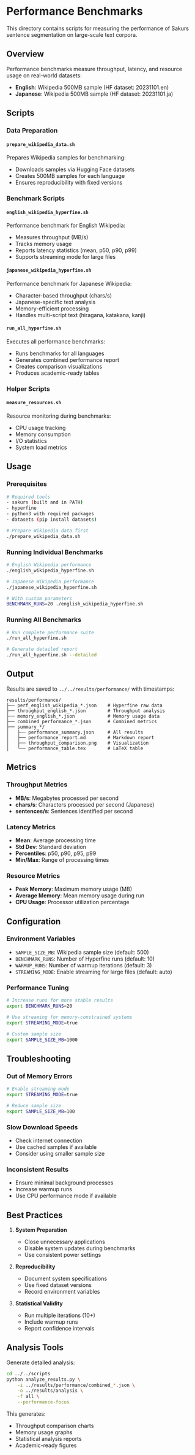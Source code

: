 # Performance Benchmarks

This directory contains scripts for measuring the performance of Sakurs sentence segmentation on large-scale text corpora.

## Overview

Performance benchmarks measure throughput, latency, and resource usage on real-world datasets:

- **English**: Wikipedia 500MB sample (HF dataset: 20231101.en)
- **Japanese**: Wikipedia 500MB sample (HF dataset: 20231101.ja)

## Scripts

### Data Preparation

#### `prepare_wikipedia_data.sh`
Prepares Wikipedia samples for benchmarking:
- Downloads samples via Hugging Face datasets
- Creates 500MB samples for each language
- Ensures reproducibility with fixed versions

### Benchmark Scripts

#### `english_wikipedia_hyperfine.sh`
Performance benchmark for English Wikipedia:
- Measures throughput (MB/s)
- Tracks memory usage
- Reports latency statistics (mean, p50, p90, p99)
- Supports streaming mode for large files

#### `japanese_wikipedia_hyperfine.sh`
Performance benchmark for Japanese Wikipedia:
- Character-based throughput (chars/s)
- Japanese-specific text analysis
- Memory-efficient processing
- Handles multi-script text (hiragana, katakana, kanji)

#### `run_all_hyperfine.sh`
Executes all performance benchmarks:
- Runs benchmarks for all languages
- Generates combined performance report
- Creates comparison visualizations
- Produces academic-ready tables

### Helper Scripts

#### `measure_resources.sh`
Resource monitoring during benchmarks:
- CPU usage tracking
- Memory consumption
- I/O statistics
- System load metrics

## Usage

### Prerequisites

```bash
# Required tools
- sakurs (built and in PATH)
- hyperfine
- python3 with required packages
- datasets (pip install datasets)

# Prepare Wikipedia data first
./prepare_wikipedia_data.sh
```

### Running Individual Benchmarks

```bash
# English Wikipedia performance
./english_wikipedia_hyperfine.sh

# Japanese Wikipedia performance
./japanese_wikipedia_hyperfine.sh

# With custom parameters
BENCHMARK_RUNS=20 ./english_wikipedia_hyperfine.sh
```

### Running All Benchmarks

```bash
# Run complete performance suite
./run_all_hyperfine.sh

# Generate detailed report
./run_all_hyperfine.sh --detailed
```

## Output

Results are saved to `../../results/performance/` with timestamps:

```
results/performance/
├── perf_english_wikipedia_*.json    # Hyperfine raw data
├── throughput_english_*.json        # Throughput analysis
├── memory_english_*.json            # Memory usage data
├── combined_performance_*.json      # Combined metrics
├── summary_*/
│   ├── performance_summary.json     # All results
│   ├── performance_report.md        # Markdown report
│   ├── throughput_comparison.png    # Visualization
│   └── performance_table.tex        # LaTeX table
```

## Metrics

### Throughput Metrics
- **MB/s**: Megabytes processed per second
- **chars/s**: Characters processed per second (Japanese)
- **sentences/s**: Sentences identified per second

### Latency Metrics
- **Mean**: Average processing time
- **Std Dev**: Standard deviation
- **Percentiles**: p50, p90, p95, p99
- **Min/Max**: Range of processing times

### Resource Metrics
- **Peak Memory**: Maximum memory usage (MB)
- **Average Memory**: Mean memory usage during run
- **CPU Usage**: Processor utilization percentage

## Configuration

### Environment Variables
- `SAMPLE_SIZE_MB`: Wikipedia sample size (default: 500)
- `BENCHMARK_RUNS`: Number of Hyperfine runs (default: 10)
- `WARMUP_RUNS`: Number of warmup iterations (default: 3)
- `STREAMING_MODE`: Enable streaming for large files (default: auto)

### Performance Tuning
```bash
# Increase runs for more stable results
export BENCHMARK_RUNS=20

# Use streaming for memory-constrained systems
export STREAMING_MODE=true

# Custom sample size
export SAMPLE_SIZE_MB=1000
```

## Troubleshooting

### Out of Memory Errors
```bash
# Enable streaming mode
export STREAMING_MODE=true

# Reduce sample size
export SAMPLE_SIZE_MB=100
```

### Slow Download Speeds
- Check internet connection
- Use cached samples if available
- Consider using smaller sample size

### Inconsistent Results
- Ensure minimal background processes
- Increase warmup runs
- Use CPU performance mode if available

## Best Practices

1. **System Preparation**
   - Close unnecessary applications
   - Disable system updates during benchmarks
   - Use consistent power settings

2. **Reproducibility**
   - Document system specifications
   - Use fixed dataset versions
   - Record environment variables

3. **Statistical Validity**
   - Run multiple iterations (10+)
   - Include warmup runs
   - Report confidence intervals

## Analysis Tools

Generate detailed analysis:

```bash
cd ../../scripts
python analyze_results.py \
    -i ../results/performance/combined_*.json \
    -o ../results/analysis \
    -f all \
    --performance-focus
```

This generates:
- Throughput comparison charts
- Memory usage graphs
- Statistical analysis reports
- Academic-ready figures